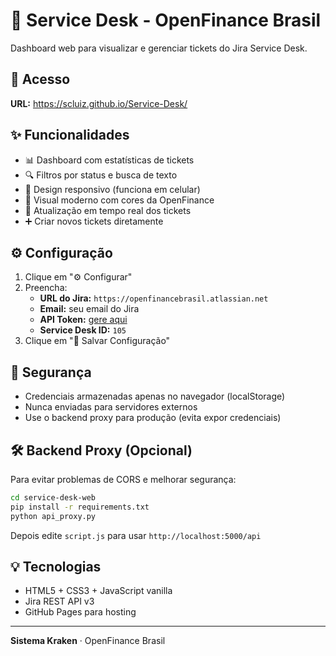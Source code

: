 # 🎫 Service Desk - OpenFinance Brasil

Dashboard web para visualizar e gerenciar tickets do Jira Service Desk.

## 🚀 Acesso

**URL:** https://scluiz.github.io/Service-Desk/

## ✨ Funcionalidades

- 📊 Dashboard com estatísticas de tickets
- 🔍 Filtros por status e busca de texto
- 📱 Design responsivo (funciona em celular)
- 🎨 Visual moderno com cores da OpenFinance
- 🔄 Atualização em tempo real dos tickets
- ➕ Criar novos tickets diretamente

## ⚙️ Configuração

1. Clique em "⚙️ Configurar"
2. Preencha:
   - **URL do Jira:** `https://openfinancebrasil.atlassian.net`
   - **Email:** seu email do Jira
   - **API Token:** [gere aqui](https://id.atlassian.com/manage-profile/security/api-tokens)
   - **Service Desk ID:** `105`
3. Clique em "💾 Salvar Configuração"

## 🔐 Segurança

- Credenciais armazenadas apenas no navegador (localStorage)
- Nunca enviadas para servidores externos
- Use o backend proxy para produção (evita expor credenciais)

## 🛠️ Backend Proxy (Opcional)

Para evitar problemas de CORS e melhorar segurança:

```bash
cd service-desk-web
pip install -r requirements.txt
python api_proxy.py
```

Depois edite `script.js` para usar `http://localhost:5000/api`

## 💡 Tecnologias

- HTML5 + CSS3 + JavaScript vanilla
- Jira REST API v3
- GitHub Pages para hosting

---

**Sistema Kraken** · OpenFinance Brasil
